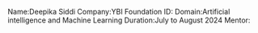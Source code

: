 Name:Deepika Siddi
Company:YBI Foundation
ID:
Domain:Artificial intelligence and Machine Learning
Duration:July to August 2024
Mentor:

